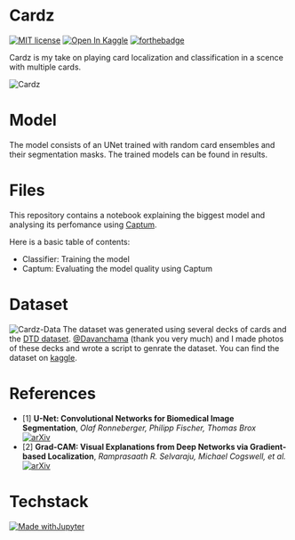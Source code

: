 # Cardz
[![MIT license](https://img.shields.io/badge/License-MIT-blue.svg)](https://lbesson.mit-license.org/)
<a href="https://www.kaggle.com/luanademi/playing-card-ensemble-segmentation-masks"><img src="https://kaggle.com/static/images/open-in-kaggle.svg" alt="Open In Kaggle"></a>
[![forthebadge](https://forthebadge.com/images/badges/works-on-my-machine.svg)](https://forthebadge.com)

Cardz is my take on playing card localization and classification in a scence with multiple cards.

<img src="https://i.ibb.co/BTPTLS5/Cardz.png" alt="Cardz" border="0">

# Model
The model consists of an UNet trained with random card ensembles and their segmentation masks. The trained models can be found in results.

# Files
This repository contains a notebook explaining the biggest model and analysing its perfomance using <a href="https://captum.ai/">Captum</a>.

Here is a basic table of contents:

- Classifier: Training the model
- Captum: Evaluating the model quality using Captum

# Dataset
<img src="https://i.ibb.co/9VbcpJH/Cardz-Data.png" alt="Cardz-Data" border="0">
The dataset was generated using several decks of cards and the <a href="https://www.robots.ox.ac.uk/~vgg/data/dtd/">DTD dataset</a>. 
<a href="https://github.com/Davanchama">@Davanchama</a> (thank you very much) and I made photos of these decks and wrote a script to genrate the dataset.
You can find the dataset on <a href="https://www.kaggle.com/luanademi/playing-card-ensemble-segmentation-masks">kaggle</a>. 


# References
- [1] **U-Net: Convolutional Networks for Biomedical Image Segmentation**, *Olaf Ronneberger, Philipp Fischer, Thomas Brox*  
[![arXiv](https://img.shields.io/badge/arXiv-1505.04597-b31b1b.svg)](https://arxiv.org/abs/1505.04597)
- [2] **Grad-CAM: Visual Explanations from Deep Networks via Gradient-based Localization**, *Ramprasaath R. Selvaraju, Michael Cogswell, et al.*
[![arXiv](https://img.shields.io/badge/arXiv-1610.02391-b31b1b.svg)](https://arxiv.org/abs/1610.02391)

# Techstack
[![Made withJupyter](https://img.shields.io/badge/Made%20with-Jupyter-orange?style=for-the-badge&logo=Jupyter)](https://jupyter.org/try)

